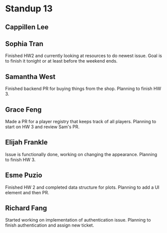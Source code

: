 # Standup 13
## Cappillen Lee

## Sophia Tran
Finished HW2 and currently looking at resources to do newest issue. Goal is to finish it tonight or at least before the weekend ends.
## Samantha West
Finished backend PR for buying things from the shop. Planning to finish HW 3.
## Grace Feng
Made a PR for a player registry that keeps track of all players. Planning to start on HW 3 and review Sam's PR.
## Elijah Frankle
Issue is functionally done, working on changing the appearance. Planning to finish HW 3.
## Esme Puzio
Finished HW 2 and completed data structure for plots. Planning to add a UI element and then PR.
## Richard Fang
Started working on implementation of authentication issue. Planning to finish authentication and assign new ticket.
